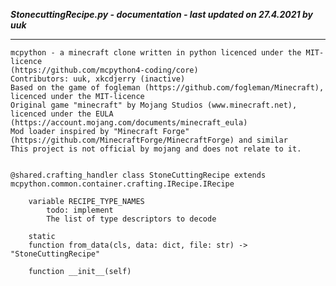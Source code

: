 ***StonecuttingRecipe.py - documentation - last updated on 27.4.2021 by uuk***
___

    mcpython - a minecraft clone written in python licenced under the MIT-licence 
    (https://github.com/mcpython4-coding/core)
    Contributors: uuk, xkcdjerry (inactive)
    Based on the game of fogleman (https://github.com/fogleman/Minecraft), licenced under the MIT-licence
    Original game "minecraft" by Mojang Studios (www.minecraft.net), licenced under the EULA
    (https://account.mojang.com/documents/minecraft_eula)
    Mod loader inspired by "Minecraft Forge" (https://github.com/MinecraftForge/MinecraftForge) and similar
    This project is not official by mojang and does not relate to it.


    @shared.crafting_handler class StoneCuttingRecipe extends mcpython.common.container.crafting.IRecipe.IRecipe

        variable RECIPE_TYPE_NAMES
            todo: implement
            The list of type descriptors to decode

        static
        function from_data(cls, data: dict, file: str) -> "StoneCuttingRecipe"

        function __init__(self)
